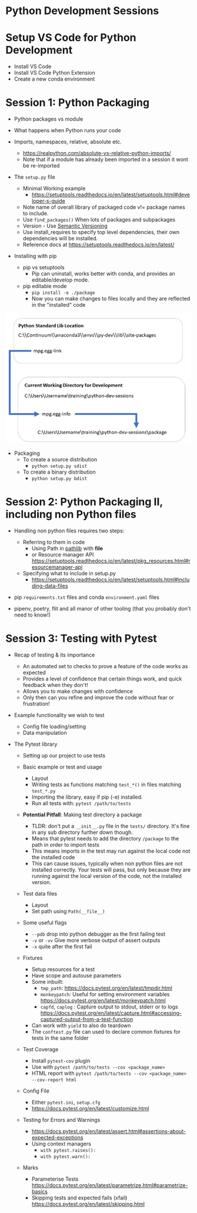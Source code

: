 # Python Development Sessions

# Setup VS Code for Python Development

* Install VS Code
* Install VS Code Python Extension
* Create a new conda environment


# Session 1: Python Packaging

* Python packages vs module
* What happens when Python runs your code
* Imports, namespaces, relative, absolute etc.
  * https://realpython.com/absolute-vs-relative-python-imports/
  * Note that if a module has already been imported in a session it wont be re-imported

* The `setup.py` file
  * Minimal Working example
    * https://setuptools.readthedocs.io/en/latest/setuptools.html#developer-s-guide
  * Note name of overall library of packaged code v!= package names to include.
  * Use `find_packages()` When lots of packages and subpackages
  * Version - Use [Semantic Versioning](https://semver.org/)
  * Use install_requires to specify top level dependencies, their own dependencies will be installed.
  * Reference docs at https://setuptools.readthedocs.io/en/latest/

* Installing with pip
  * pip vs setuptools
    * Pip can uninstall, works better with conda, and provides an editable/develop mode.
  * pip editable mode
    * `pip install -e ./package`
    * Now you can make changes to files locally and they are reflected in the "installed" code

![](file/../data/python-egg-link.jpg)

* Packaging
  * To create a source distribution
    * `python setup.py sdist`
  * To create a binary distribution
    * `python setup.py bdist`


# Session 2: Python Packaging II, including non Python files

* Handling non python files requires two steps:
  * Referring to them in code
    * Using Path in [pathlib](https://docs.python.org/3/library/pathlib.html) with __file__
    * or Resource manager API https://setuptools.readthedocs.io/en/latest/pkg_resources.html#resourcemanager-api
  * Specifying what to include in setup.py
    * https://setuptools.readthedocs.io/en/latest/setuptools.html#including-data-files

* pip `requirements.txt` files and conda `environment.yaml` files
* pipenv, poetry, flit and all manor of other tooling (that you probably don't need to know!)

# Session 3: Testing with Pytest

* Recap of testing & its importance
  * An automated set to checks to prove a feature of the code works as expected
  * Provides a level of confidence that certain things work, and quick feedback when they don't!
  * Allows you to make changes with confidence
  * Only then can you refine and improve the code without fear or frustration!

* Example functionality we wish to test
  * Config file loading/setting
  * Data manipulation

* The Pytest library
  * Setting up our project to use tests
  * Basic example or test and usage
    * Layout
    * Writing tests as functions matching `test_*()` in files matching `test_*.py`
    * Importing the library, easy if pip (-e) installed.
    * Run all tests with: `pytest /path/to/tests`

  * **Potential Pitfall**: Making test directory a package
    * TLDR: don't put a `__init__.py` file in the `tests/` directory. It's fine in any sub directory further down though.
    * Means that pytest needs to add the directory `/package` to the path in order to import tests
    * This means imports in the test may run against the local code not the installed code
    * This can cause issues, typically when non python files are not installed correctly. Your tests
  will pass, but only because they are running against the local version of the code, not the
  installed version.

  * Test data files
    * Layout
    * Set path using `Path(__file__)`

  * Some useful flags
    * `--pdb` drop into python debugger as the first failing test
    * `-v` or `-vv` Give more verbose output of assert outputs
    * `-x` quite after the first fail

  * Fixtures
    * Setup resources for a test
    * Have scope and autouse parameters
    * Some inbuilt:
      * `tmp_path`: https://docs.pytest.org/en/latest/tmpdir.html
      * `monkeypatch`: Useful for setting environment variables https://docs.pytest.org/en/latest/monkeypatch.html
      * `capfd`, `caplog` : Capture output to stdout, stderr or to logs https://docs.pytest.org/en/latest/capture.html#accessing-captured-output-from-a-test-function
    * Can work with `yield` to also do teardown
    * The `conftest.py` file can used to declare common fixtures for tests in the same folder

  * Test Coverage
    * Install `pytest-cov` plugin
    * Use with `pytest /path/to/tests --cov <package_name>`
    * HTML report with `pytest /path/to/tests --cov <package_name> --cov-report html`

  * Config File
    * Either `pytest.ini`, `setup.cfg`
    * https://docs.pytest.org/en/latest/customize.html

  * Testing for Errors and Warnings
    * https://docs.pytest.org/en/latest/assert.html#assertions-about-expected-exceptions
    * Using context managers
      * `with pytest.raises():`
      * `with pytest.warn():`

  * Marks
    * Parameterise Tests https://docs.pytest.org/en/latest/parametrize.html#parametrize-basics
    * Skipping tests and expected fails (xfail) https://docs.pytest.org/en/latest/skipping.html
